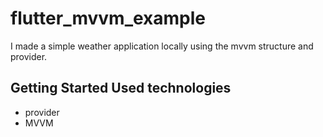 # flutter_mvvm_example

I made a simple weather application locally using the mvvm structure and provider.

## Getting Started Used technologies

- provider
- MVVM
 
